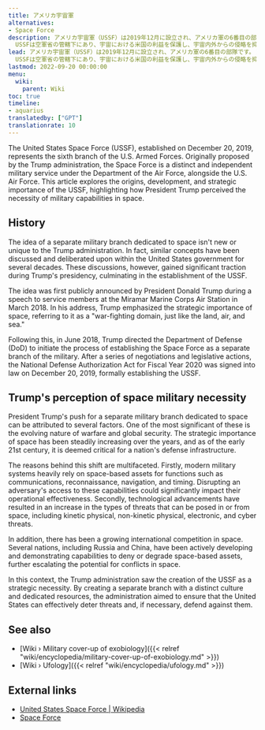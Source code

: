 ```yaml
---
title: アメリカ宇宙軍
alternatives:
- Space Force
description: アメリカ宇宙軍（USSF）は2019年12月に設立され、アメリカ軍の6番目の部隊です。トランプ政権中に構想され、宇宙の戦略的重要性の高まりを受けて創設された。トランプ大統領は、戦争の性質の進化、現代の軍事システムの宇宙拠点資産への依存、宇宙における国際競争の激化を理由に、USSFの創設が必要であると考えた。
  USSFは空軍省の管轄下にあり、宇宙における米国の利益を保護し、宇宙内外からの侵略を抑止し、宇宙作戦を実施する任務を負っている。
lead: アメリカ宇宙軍（USSF）は2019年12月に設立され、アメリカ軍の6番目の部隊です。トランプ政権中に構想され、宇宙の戦略的重要性の高まりを受けて創設された。トランプ大統領は、戦争の性質の進化、現代の軍事システムの宇宙拠点資産への依存、宇宙における国際競争の激化を理由に、USSFの創設が必要であると考えた。
  USSFは空軍省の管轄下にあり、宇宙における米国の利益を保護し、宇宙内外からの侵略を抑止し、宇宙作戦を実施する任務を負っている。
lastmod: 2022-09-20 00:00:00
menu:
  wiki:
    parent: Wiki
toc: true
timeline:
- aquarius
translatedby: ["GPT"]
translationrate: 10
---
```


The United States Space Force (USSF), established on December 20, 2019, represents the sixth branch of the U.S. Armed Forces. Originally proposed by the Trump administration, the Space Force is a distinct and independent military service under the Department of the Air Force, alongside the U.S. Air Force. This article explores the origins, development, and strategic importance of the USSF, highlighting how President Trump perceived the necessity of military capabilities in space.

## History

The idea of a separate military branch dedicated to space isn't new or unique to the Trump administration. In fact, similar concepts have been discussed and deliberated upon within the United States government for several decades. These discussions, however, gained significant traction during Trump's presidency, culminating in the establishment of the USSF.

The idea was first publicly announced by President Donald Trump during a speech to service members at the Miramar Marine Corps Air Station in March 2018. In his address, Trump emphasized the strategic importance of space, referring to it as a "war-fighting domain, just like the land, air, and sea."

Following this, in June 2018, Trump directed the Department of Defense (DoD) to initiate the process of establishing the Space Force as a separate branch of the military. After a series of negotiations and legislative actions, the National Defense Authorization Act for Fiscal Year 2020 was signed into law on December 20, 2019, formally establishing the USSF.

## Trump's perception of space military necessity

President Trump's push for a separate military branch dedicated to space can be attributed to several factors. One of the most significant of these is the evolving nature of warfare and global security. The strategic importance of space has been steadily increasing over the years, and as of the early 21st century, it is deemed critical for a nation's defense infrastructure.

The reasons behind this shift are multifaceted. Firstly, modern military systems heavily rely on space-based assets for functions such as communications, reconnaissance, navigation, and timing. Disrupting an adversary's access to these capabilities could significantly impact their operational effectiveness. Secondly, technological advancements have resulted in an increase in the types of threats that can be posed in or from space, including kinetic physical, non-kinetic physical, electronic, and cyber threats.

In addition, there has been a growing international competition in space. Several nations, including Russia and China, have been actively developing and demonstrating capabilities to deny or degrade space-based assets, further escalating the potential for conflicts in space.

In this context, the Trump administration saw the creation of the USSF as a strategic necessity. By creating a separate branch with a distinct culture and dedicated resources, the administration aimed to ensure that the United States can effectively deter threats and, if necessary, defend against them.

## See also

- [Wiki › Military cover-up of exobiology]({{< relref "wiki/encyclopedia/military-cover-up-of-exobiology.md" >}})
- [Wiki › Ufology]({{< relref "wiki/encyclopedia/ufology.md" >}})

## External links

- [United States Space Force | Wikipedia](https://en.wikipedia.org/wiki/United_States_Space_Force)
- [Space Force](https://www.spaceforce.mil/)

